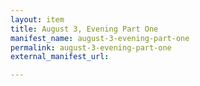 ```yaml
---
layout: item
title: August 3, Evening Part One
manifest_name: august-3-evening-part-one
permalink: august-3-evening-part-one
external_manifest_url: 

---
```

<!-- Add an essay or interpretive material below this line,
using HTML or markdown.  Do not modify this file above this line -->
